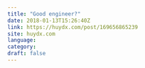 ```yaml
---
title: "Good engineer?"
date: 2018-01-13T15:26:40Z
link: https://huydx.com/post/169656865239
site: huydx.com
language: 
category:
draft: false
---
```

